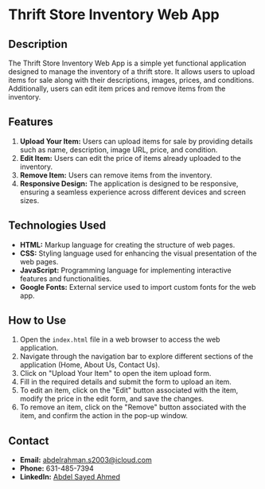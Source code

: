 # Thrift Store Inventory Web App

## Description
The Thrift Store Inventory Web App is a simple yet functional application designed to manage the inventory of a thrift store. It allows users to upload items for sale along with their descriptions, images, prices, and conditions. Additionally, users can edit item prices and remove items from the inventory.

## Features
1. **Upload Your Item:** Users can upload items for sale by providing details such as name, description, image URL, price, and condition.
2. **Edit Item:** Users can edit the price of items already uploaded to the inventory.
3. **Remove Item:** Users can remove items from the inventory.
4. **Responsive Design:** The application is designed to be responsive, ensuring a seamless experience across different devices and screen sizes.

## Technologies Used
- **HTML:** Markup language for creating the structure of web pages.
- **CSS:** Styling language used for enhancing the visual presentation of the web pages.
- **JavaScript:** Programming language for implementing interactive features and functionalities.
- **Google Fonts:** External service used to import custom fonts for the web app.

## How to Use
1. Open the `index.html` file in a web browser to access the web application.
2. Navigate through the navigation bar to explore different sections of the application (Home, About Us, Contact Us).
3. Click on "Upload Your Item" to open the item upload form.
4. Fill in the required details and submit the form to upload an item.
5. To edit an item, click on the "Edit" button associated with the item, modify the price in the edit form, and save the changes.
6. To remove an item, click on the "Remove" button associated with the item, and confirm the action in the pop-up window.

## Contact
- **Email:** abdelrahman.s2003@icloud.com
- **Phone:** 631-485-7394
- **LinkedIn:** [Abdel Sayed Ahmed](https://www.linkedin.com/in/abdelsayedahmed/)
